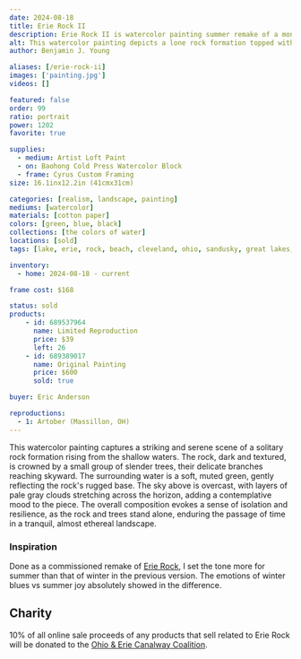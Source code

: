 ```yaml
---
date: 2024-08-18
title: Erie Rock II
description: Erie Rock II is watercolor painting summer remake of a monolith rock that rarely comes in sight on Lake Erie's shores.
alt: This watercolor painting depicts a lone rock formation topped with a cluster of small trees, standing tall in calm, shallow water under a cloudy sky.
author: Benjamin J. Young

aliases: [/erie-rock-ii]
images: ['painting.jpg']
videos: []

featured: false
order: 99
ratio: portrait
power: 1202
favorite: true

supplies:
  - medium: Artist Loft Paint
  - on: Baohong Cold Press Watercolor Block
  - frame: Cyrus Custom Framing
size: 16.1inx12.2in (41cmx31cm)

categories: [realism, landscape, painting]
mediums: [watercolor]
materials: [cotton paper]
colors: [green, blue, black]
collections: [the colors of water]
locations: [sold]
tags: [lake, erie, rock, beach, cleveland, ohio, sandusky, great lakes, water, waves, nature, outdoors, overcast, costal, cool, summer]

inventory:
  - home: 2024-08-18 - current

frame cost: $168

status: sold
products:
    - id: 689537964
      name: Limited Reproduction
      price: $39
      left: 26
    - id: 689389017
      name: Original Painting
      price: $600
      sold: true

buyer: Eric Anderson

reproductions:
  - 1: Artober (Massillon, OH)
---
```


This watercolor painting captures a striking and serene scene of a solitary rock formation rising from the shallow waters. The rock, dark and textured, is crowned by a small group of slender trees, their delicate branches reaching skyward. The surrounding water is a soft, muted green, gently reflecting the rock's rugged base. The sky above is overcast, with layers of pale gray clouds stretching across the horizon, adding a contemplative mood to the piece. The overall composition evokes a sense of isolation and resilience, as the rock and trees stand alone, enduring the passage of time in a tranquil, almost ethereal landscape.

<!--more-->

### Inspiration ###

Done as a commissioned remake of [Erie Rock](/artwork/erie-rock), I set the tone more for summer than that of winter in the previous version. The emotions of winter blues vs summer joy absolutely showed in the difference.

## Charity ##

10% of all online sale proceeds of any products that sell related to Erie Rock will be donated to the [Ohio & Erie Canalway Coalition](https://www.ohioeriecanal.org).